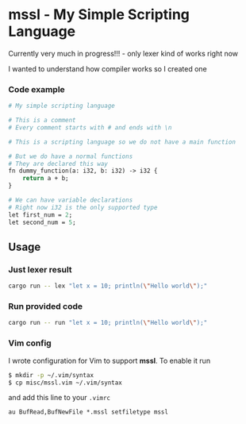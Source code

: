 # mssl - My Simple Scripting Language

Currently very much in progress!!! - only lexer kind of works right now

I wanted to understand how compiler works so I created one

### Code example

```perl
# My simple scripting language

# This is a comment
# Every comment starts with # and ends with \n

# This is a scripting language so we do not have a main function

# But we do have a normal functions
# They are declared this way
fn dummy_function(a: i32, b: i32) -> i32 {
    return a + b;
}

# We can have variable declarations
# Right now i32 is the only supported type
let first_num = 2;
let second_num = 5;
```

## Usage

### Just lexer result
```bash
cargo run -- lex "let x = 10; println(\"Hello world\");"
```

### Run provided code
```bash
cargo run -- run "let x = 10; println(\"Hello world\");"
```

### Vim config

I wrote configuration for Vim to support **mssl**. To enable it run
```sh
$ mkdir -p ~/.vim/syntax
$ cp misc/mssl.vim ~/.vim/syntax
```

and add this line to your `.vimrc`

```vim
au BufRead,BufNewFile *.mssl setfiletype mssl
```

